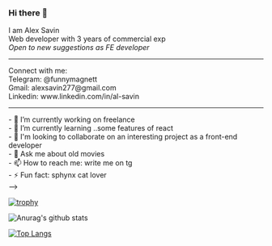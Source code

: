 ### Hi there 👋

I am Alex Savin <br>
Web developer with 3 years of commercial exp <br>
*Open to new suggestions as FE developer*
<hr>
Connect with me:<br>
Telegram: @funnymagnett <br>
Gmail: alexsavin277@gmail.com <br>
Linkedin: www.linkedin.com/in/al-savin <br>
<hr>
- 🔭 I’m currently working on freelance<br>
- 🌱 I’m currently learning ..some features of react<br>
- 👯 I'm looking to collaborate on an interesting project as a front-end developer<br>
- 💬 Ask me about old movies<br>
- 📫 How to reach me: write me on tg<br>
- ⚡ Fun fact: sphynx cat lover<br>
-->

[![trophy](https://github-profile-trophy.vercel.app/?username=SashaSavin&column=3&margin-w=15&margin-h=15theme=chalk)](https://github.com/ryo-ma/github-profile-trophy)


![Anurag's github stats](https://github-readme-stats.vercel.app/api?username=SashaSavin&show_icons=true&theme=radical)


[![Top Langs](https://github-readme-stats.vercel.app/api/top-langs/?username=SashaSavin&layout=compact&theme=radical)](https://github.com/anuraghazra/github-readme-stats)
